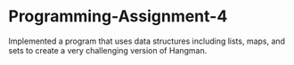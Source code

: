 # Programming-Assignment-4
Implemented a program that uses data structures including lists, maps, and sets to create a very challenging version of Hangman.
